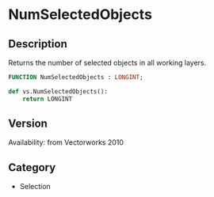 # NumSelectedObjects

## Description
Returns the number of selected objects in all working layers.

```pascal
FUNCTION NumSelectedObjects : LONGINT;
```

```python
def vs.NumSelectedObjects():
    return LONGINT
```

## Version
Availability: from Vectorworks 2010

## Category
* Selection


